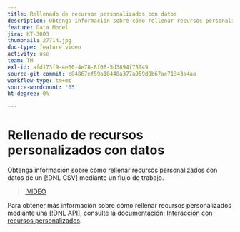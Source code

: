 ```yaml
---
title: Rellenado de recursos personalizados con datos
description: Obtenga información sobre cómo rellenar recursos personalizados con datos de un archivo CSV mediante un flujo de trabajo.
feature: Data Model
jira: KT-3003
thumbnail: 27714.jpg
doc-type: feature video
activity: use
team: TM
exl-id: afd173f9-4e60-4e78-8f08-5d3894f78949
source-git-commit: c84867ef59a10448a377a959d0b67ae71343a4aa
workflow-type: tm+mt
source-wordcount: '65'
ht-degree: 0%

---
```


# Rellenado de recursos personalizados con datos

Obtenga información sobre cómo rellenar recursos personalizados con datos de un [!DNL CSV] mediante un flujo de trabajo.

>[!VIDEO](https://video.tv.adobe.com/v/27714?quality=9)

Para obtener más información sobre cómo rellenar recursos personalizados mediante una [!DNL API], consulte la documentación: [Interacción con recursos personalizados](https://experienceleague.adobe.com/docs/campaign-standard/using/working-with-apis/interacting-with-custom-resources.html).
